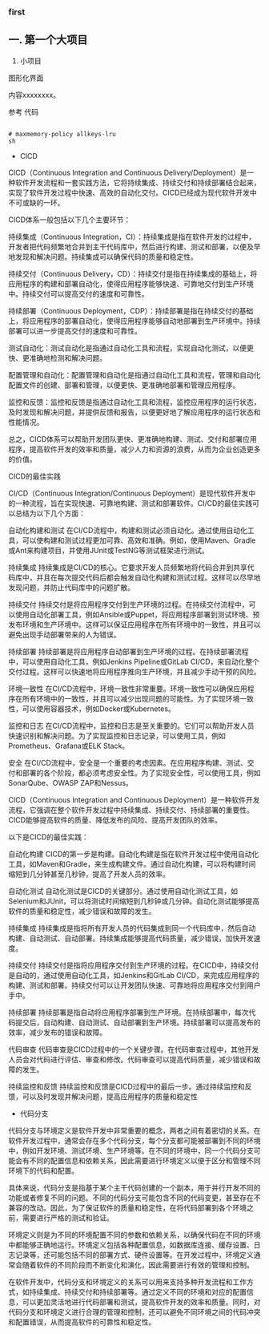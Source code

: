 ### first


## 一. 第一个大项目


1. 小项目

图形化界面

内容xxxxxxxx。

参考 代码
```

# maxmemory-policy allkeys-lru
sh

```

* CICD

CICD（Continuous Integration and Continuous Delivery/Deployment）是一种软件开发流程和一套实践方法，它将持续集成、持续交付和持续部署结合起来，实现了软件开发过程中快速、高效的自动化交付。CICD已经成为现代软件开发中不可或缺的一环。

CICD体系一般包括以下几个主要环节：

持续集成（Continuous Integration，CI）：持续集成是指在软件开发的过程中，开发者把代码频繁地合并到主干代码库中，然后进行构建、测试和部署，以便及早地发现和解决问题。持续集成可以确保代码的质量和稳定性。

持续交付（Continuous Delivery，CD）：持续交付是指在持续集成的基础上，将应用程序的构建和部署自动化，使得应用程序能够快速、可靠地交付到生产环境中。持续交付可以提高交付的速度和可靠性。

持续部署（Continuous Deployment，CDP）：持续部署是指在持续交付的基础上，将应用程序的部署自动化，使得应用程序能够自动地部署到生产环境中。持续部署可以进一步提高交付的速度和可靠性。

测试自动化：测试自动化是指通过自动化工具和流程，实现自动化测试，以便更快、更准确地检测和解决问题。

配置管理和自动化：配置管理和自动化是指通过自动化工具和流程，管理和自动化配置文件的创建、部署和管理，以便更快、更准确地部署和管理应用程序。

监控和反馈：监控和反馈是指通过自动化工具和流程，监控应用程序的运行状态，及时发现和解决问题，并提供反馈和报告，以便更好地了解应用程序的运行状态和性能情况。

总之，CICD体系可以帮助开发团队更快、更准确地构建、测试、交付和部署应用程序，提高软件开发的效率和质量，减少人力和资源的浪费，从而为企业创造更多的价值。




CICD的最佳实践

CI/CD（Continuous Integration/Continuous Deployment）是现代软件开发中的一种流程，旨在实现快速、可靠地构建、测试和部署软件。CI/CD的最佳实践可以总结为以下几个方面：

自动化构建和测试
在CI/CD流程中，构建和测试必须自动化。通过使用自动化工具，可以使构建和测试过程更加可靠、高效和准确。例如，使用Maven、Gradle或Ant来构建项目，并使用JUnit或TestNG等测试框架进行测试。

持续集成
持续集成是CI/CD的核心。它要求开发人员频繁地将代码合并到共享代码库中，并且在每次提交代码后都会触发自动化构建和测试过程。这样可以尽早地发现问题，并防止代码库中的问题扩散。

持续交付
持续交付是将应用程序交付到生产环境的过程。在持续交付流程中，可以使用自动化部署工具，例如Ansible或Puppet，将应用程序部署到测试环境、预发布环境和生产环境中。这样可以保证应用程序在所有环境中的一致性，并且可以避免出现手动部署带来的人为错误。

持续部署
持续部署是将应用程序自动部署到生产环境的过程。在持续部署流程中，可以使用自动化工具，例如Jenkins Pipeline或GitLab CI/CD，来自动化整个交付过程。这样可以快速地将应用程序推向生产环境，并且减少手动干预的风险。

环境一致性
在CI/CD流程中，环境一致性非常重要。环境一致性可以确保应用程序在所有环境中的一致性，并且可以减少出现问题的可能性。为了实现环境一致性，可以使用容器技术，例如Docker或Kubernetes。

监控和日志
在CI/CD流程中，监控和日志是至关重要的。它们可以帮助开发人员快速识别和解决问题。为了实现监控和日志记录，可以使用工具，例如Prometheus、Grafana或ELK Stack。

安全
在CI/CD流程中，安全是一个重要的考虑因素。在应用程序构建、测试、交付和部署的各个阶段，都必须考虑安全性。为了实现安全性，可以使用工具，例如SonarQube、OWASP ZAP和Nessus。



CICD（Continuous Integration and Continuous Deployment）是一种软件开发流程，它强调在整个软件开发过程中持续集成、持续交付、持续部署的重要性。CICD能够提高软件的质量、降低发布的风险、提高开发团队的效率。

以下是CICD的最佳实践：

自动化构建
CICD的第一步是构建。自动化构建是指在软件开发过程中使用自动化工具，如Maven和Gradle，来生成构建文件。通过自动化构建，可以将构建时间缩短到几分钟甚至几秒钟，提高了开发人员的效率。

自动化测试
自动化测试是CICD的关键部分。通过使用自动化测试工具，如Selenium和JUnit，可以将测试时间缩短到几秒钟或几分钟。自动化测试能够提高软件的质量和稳定性，减少错误和故障的发生。

持续集成
持续集成是指将所有开发人员的代码集成到同一个代码库中，然后自动构建、自动测试、自动部署。持续集成能够提高代码质量，减少错误，加快开发速度。

持续交付
持续交付是指将应用程序交付到生产环境的过程。在CICD中，持续交付是自动的，通过使用自动化工具，如Jenkins和GitLab CI/CD，来完成应用程序的构建、测试和部署。持续交付可以让开发团队快速、可靠地将应用程序交付到用户手中。

持续部署
持续部署是指自动将应用程序部署到生产环境。在持续部署中，每次代码提交后，自动构建、自动测试、自动部署到生产环境。持续部署可以提高发布的效率，减少发布的错误和故障。

代码审查
代码审查是CICD过程中的一个关键步骤。在代码审查过程中，其他开发人员会对代码进行评估、审查和修改。代码审查可以提高代码质量，减少错误和故障的发生。

持续监控和反馈
持续监控和反馈是CICD过程中的最后一步。通过持续监控和反馈，可以及时发现并解决问题，提高应用程序的质量和稳定性


* 代码分支

代码分支与环境定义是软件开发中非常重要的概念，两者之间有着密切的关系。在软件开发过程中，通常会存在多个代码分支，每个分支都可能被部署到不同的环境中，例如开发环境、测试环境、生产环境等。在不同的环境中，同一个代码分支可能会有不同的配置信息和依赖关系，因此需要进行环境定义以便于区分和管理不同环境下的代码和配置。

具体来说，代码分支是指基于某个主干代码创建的一个副本，用于并行开发不同的功能或者修复不同的问题。不同的代码分支可能包含不同的代码变更，甚至存在不兼容的改动。因此，为了保证软件的质量和稳定性，在将代码部署到各个环境之前，需要进行严格的测试和验证。

环境定义则是为不同的环境配置不同的参数和依赖关系，以确保代码在不同的环境中都能够正确地运行。环境定义包括各种配置信息，如数据库连接、缓存设置、日志记录等，还可能包括不同的部署方式、硬件设置等。在开发过程中，环境定义通常会随着软件的不同阶段而不断变化和演化，因此需要进行有效的管理和控制。

在软件开发中，代码分支和环境定义的关系可以用来支持多种开发流程和工作方式，如持续集成、持续交付和持续部署等。通过定义不同的环境和对应的配置信息，可以更加灵活地进行代码部署和测试，提高软件开发的效率和质量。同时，对代码分支和环境定义进行合理的管理和控制，还可以避免不同环境之间的代码冲突和配置错误，从而提高软件的可靠性和稳定性。
